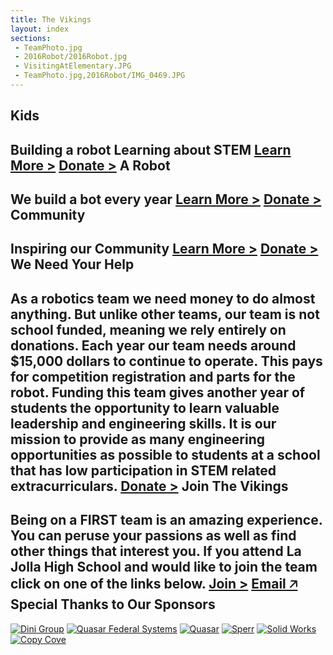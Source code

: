 ```yaml
---
title: The Vikings
layout: index
sections:
 - TeamPhoto.jpg
 - 2016Robot/2016Robot.jpg
 - VisitingAtElementary.JPG
 - TeamPhoto.jpg,2016Robot/IMG_0469.JPG
---
```

Kids
---
Building a robot
Learning about STEM
[Learn More >](/first/about/) [Donate >](/first/donate/)
<partbreak></partbreak>
A Robot
---
We build a bot
every year
[Learn More >](/first/about/2016Robot/) [Donate >](/first/donate/)
<partbreak></partbreak>
Community
---
Inspiring our
Community
[Learn More >](/first/outreach/) [Donate >](/first/donate/)
<partbreak></partbreak>
<two-text></two-text>
We Need Your Help
---
As a robotics team we need money to do almost anything. But unlike other teams, our team is not school funded, meaning we rely entirely on donations.  Each year our team needs around $15,000 dollars to continue to operate. This pays for competition registration and parts for the robot. Funding this team gives another year of students the opportunity to learn valuable leadership and engineering skills. It is our mission to provide as many engineering opportunities as possible to students at a school that has low participation in STEM related extracurriculars.
[Donate >](/first/donate/)
<partbreak></partbreak>
Join The Vikings
---
Being on a FIRST team is an amazing experience. You can peruse your passions as well as find other things that interest you. If you attend La Jolla High School and would like to join the team click on one of the links below.
[Join >](/first/join/) [Email 🡥](mailto:ljhsvikingrobotics@gmail.com)
<partbreak></partbreak>
<partial id="sponsors">
Special Thanks to Our Sponsors
---
[![Dini Group](/first/images/dinigroup.jpg)](http://www.dinigroup.com/web/index.php) [![Quasar Federal Systems](/first/images/QuasarFederalSystems.png)](http://www.quasarfs.com/) [![Quasar](/first/images/Quasar.jpg)](http://www.quasarusa.com/) [![Sperr](/first/images/Sperr.png)](http://www.sperr.de/) [![Solid Works](/first/images/solidworks.jpg)](http://www.solidworks.com/) [![Copy Cove](/first/images/CopyCove.png)](http://www.copycove.com/)
